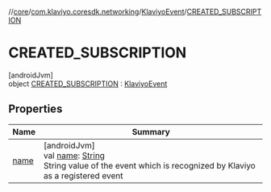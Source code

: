 //[core](../../../../index.md)/[com.klaviyo.coresdk.networking](../../index.md)/[KlaviyoEvent](../index.md)/[CREATED_SUBSCRIPTION](index.md)

# CREATED_SUBSCRIPTION

[androidJvm]\
object [CREATED_SUBSCRIPTION](index.md) : [KlaviyoEvent](../index.md)

## Properties

| Name | Summary |
|---|---|
| [name](../name.md) | [androidJvm]<br>val [name](../name.md): [String](https://kotlinlang.org/api/latest/jvm/stdlib/kotlin/-string/index.html)<br>String value of the event which is recognized by Klaviyo as a registered event |
